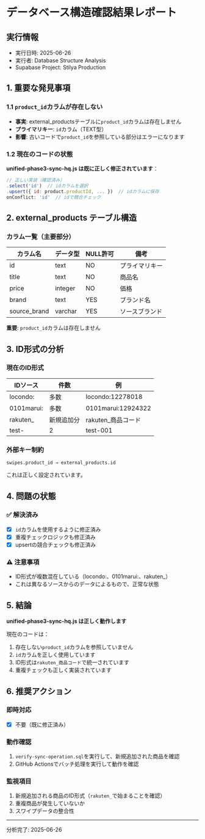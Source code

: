 # データベース構造確認結果レポート

## 実行情報
- 実行日時: 2025-06-26
- 実行者: Database Structure Analysis
- Supabase Project: Stilya Production

## 1. 重要な発見事項

### 1.1 `product_id`カラムが存在しない
- **事実**: external_productsテーブルに`product_id`カラムは存在しません
- **プライマリキー**: `id`カラム（TEXT型）
- **影響**: 古いコードで`product_id`を参照している部分はエラーになります

### 1.2 現在のコードの状態
**unified-phase3-sync-hq.js は既に正しく修正されています**：
```javascript
// 正しい実装（確認済み）
.select('id')  // idカラムを選択
.upsert({ id: product.productId, ... })  // idカラムに保存
onConflict: 'id'  // idで競合チェック
```

## 2. external_products テーブル構造

### カラム一覧（主要部分）
| カラム名 | データ型 | NULL許可 | 備考 |
|---------|---------|----------|------|
| id | text | NO | プライマリキー |
| title | text | NO | 商品名 |
| price | integer | NO | 価格 |
| brand | text | YES | ブランド名 |
| source_brand | varchar | YES | ソースブランド |

**重要**: `product_id`カラムは存在しません

## 3. ID形式の分析

### 現在のID形式
| IDソース | 件数 | 例 |
|----------|------|-----|
| locondo: | 多数 | locondo:12278018 |
| 0101marui: | 多数 | 0101marui:12924322 |
| rakuten_ | 新規追加分 | rakuten_商品コード |
| test- | 2 | test-001 |

### 外部キー制約
```
swipes.product_id → external_products.id
```
これは正しく設定されています。

## 4. 問題の状態

### ✅ 解決済み
- [x] `id`カラムを使用するように修正済み
- [x] 重複チェックロジックも修正済み
- [x] upsertの競合チェックも修正済み

### ⚠️ 注意事項
- ID形式が複数混在している（locondo:、0101marui:、rakuten_）
- これは異なるソースからのデータによるもので、正常な状態

## 5. 結論

**unified-phase3-sync-hq.js は正しく動作します**

現在のコードは：
1. 存在しない`product_id`カラムを参照していません
2. `id`カラムを正しく使用しています
3. ID形式は`rakuten_商品コード`で統一されています
4. 重複チェックも正しく実装されています

## 6. 推奨アクション

### 即時対応
- [x] 不要（既に修正済み）

### 動作確認
1. `verify-sync-operation.sql`を実行して、新規追加された商品を確認
2. GitHub Actionsでバッチ処理を実行して動作を確認

### 監視項目
1. 新規追加される商品のID形式（`rakuten_`で始まることを確認）
2. 重複商品が発生していないか
3. スワイプデータの整合性

---
分析完了: 2025-06-26
